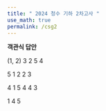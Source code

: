 ```yaml
---
title: " 2024 청수 기하 2차고사 "
use_math: true
permalink: /csg2
---
```


**객관식 답안**

(1, 2) 3 2 5 4

5 1 2 2 3

4 1 5 4 4 3

1 4 5

